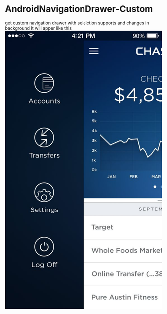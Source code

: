 # AndroidNavigationDrawer-Custom
get custom navigation drawer with selelction supports and changes in background
It will apper like this 
![Screenshot]( 	288265985f664afe88187b7c0da89ae0.jpg)
